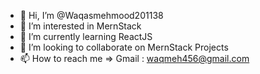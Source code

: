 - 👋 Hi, I’m @Waqasmehmood201138
- 👀 I’m interested in MernStack
- 🌱 I’m currently learning ReactJS
- 💞️ I’m looking to collaborate on MernStack Projects
- 📫 How to reach me => Gmail : waqmeh456@gmail.com

<!---
Waqasmehmood201138/Waqasmehmood201138 is a ✨ special ✨ repository because its `README.md` (this file) appears on your GitHub profile.
You can click the Preview link to take a look at your changes.
--->
